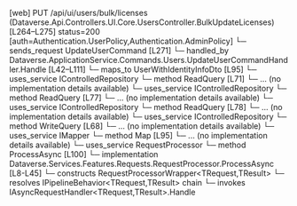 [web] PUT /api/ui/users/bulk/licenses  (Dataverse.Api.Controllers.UI.Core.UsersController.BulkUpdateLicenses)  [L264–L275] status=200 [auth=Authentication.UserPolicy,Authentication.AdminPolicy]
  └─ sends_request UpdateUserCommand [L271]
    └─ handled_by Dataverse.ApplicationService.Commands.Users.UpdateUserCommandHandler.Handle [L42–L111]
      └─ maps_to UserWithIdentityInfoDto [L95]
      └─ uses_service IControlledRepository<FirmSettings>
        └─ method ReadQuery [L71]
          └─ ... (no implementation details available)
      └─ uses_service IControlledRepository<Office>
        └─ method ReadQuery [L77]
          └─ ... (no implementation details available)
      └─ uses_service IControlledRepository<Team>
        └─ method ReadQuery [L78]
          └─ ... (no implementation details available)
      └─ uses_service IControlledRepository<User>
        └─ method WriteQuery [L68]
          └─ ... (no implementation details available)
      └─ uses_service IMapper
        └─ method Map [L95]
          └─ ... (no implementation details available)
      └─ uses_service RequestProcessor
        └─ method ProcessAsync [L100]
          └─ implementation Dataverse.Services.Features.Requests.RequestProcessor.ProcessAsync [L8-L45]
            └─ constructs RequestProcessorWrapper<TRequest,TResult>
            └─ resolves IPipelineBehavior<TRequest,TResult> chain
            └─ invokes IAsyncRequestHandler<TRequest,TResult>.Handle

